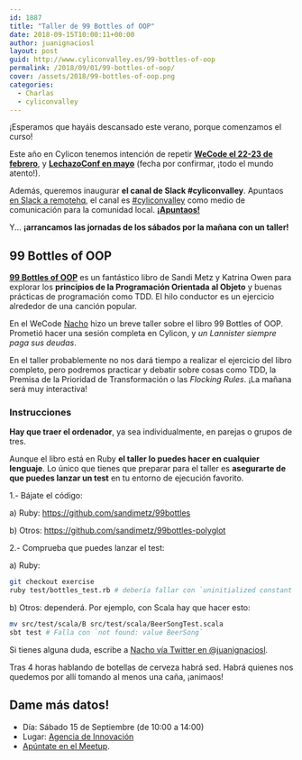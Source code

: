 ```yaml
---
id: 1887
title: "Taller de 99 Bottles of OOP"
date: 2018-09-15T10:00:11+00:00
author: juanignaciosl
layout: post
guid: http://www.cyliconvalley.es/99-bottles-of-oop
permalink: /2018/09/01/99-bottles-of-oop/
cover: /assets/2018/99-bottles-of-oop.png
categories:
  - Charlas
  - cyliconvalley
---
```


¡Esperamos que hayáis descansado este verano, porque comenzamos el curso!

Este año en Cylicon tenemos intención de repetir **[WeCode el 22-23 de
febrero](https://wecodefest.com/)**, y 
**[LechazoConf en mayo](https://lechazoconf.com/)** (fecha por confirmar,
¡todo el mundo atento!).

Además, queremos inaugurar **el canal de Slack #cyliconvalley**. Apuntaos [en Slack a remotehq](https://cyliconvalley.herokuapp.com/), el canal es [#cyliconvalley](https://remotehq.slack.com/messages/CCF7QGREE)
como medio de comunicación para la comunidad local. **[¡Apuntaos!](https://remotehq.slack.com/messages/CCF7QGREE)**

Y... **¡arrancamos las jornadas de los sábados por la mañana con un taller!**

## 99 Bottles of OOP

**[99 Bottles of OOP](https://www.sandimetz.com/99bottles/)** es un fantástico libro
de Sandi Metz y Katrina Owen para explorar los **principios de la Programación Orientada
al Objeto** y buenas prácticas de programación como TDD. El hilo conductor es un
ejercicio alrededor de una canción popular.

En el WeCode [Nacho](https://twitter.com/juanignaciosl) hizo un breve taller sobre el libro 99 Bottles of OOP.
Prometió hacer una sesión completa en Cylicon, y _un Lannister siempre paga sus deudas_.

En el taller probablemente no nos dará tiempo a realizar el ejercicio del libro
completo, pero podremos practicar y debatir sobre cosas como TDD, la Premisa
de la Prioridad de Transformación o las  _Flocking Rules_. ¡La mañana será
muy interactiva!

### Instrucciones

**Hay que traer el ordenador**, ya sea individualmente, en parejas o grupos de tres.

Aunque el libro está en Ruby **el taller lo puedes hacer en cualquier lenguaje**.
Lo único que tienes que preparar para el taller es **asegurarte de que puedes lanzar
un test** en tu entorno de ejecución favorito.

1.- Bájate el código:

  a) Ruby: <https://github.com/sandimetz/99bottles>

  b) Otros: <https://github.com/sandimetz/99bottles-polyglot>

2.- Comprueba que puedes lanzar el test:

  a) Ruby:
```bash
git checkout exercise
ruby test/bottles_test.rb # debería fallar con `uninitialized constant Bottles`
```
  b) Otros: dependerá. Por ejemplo, con Scala hay que hacer esto:
```bash
mv src/test/scala/B src/test/scala/BeerSongTest.scala
sbt test # Falla con `not found: value BeerSong`
```

Si tienes alguna duda, escribe a [Nacho vía Twitter en @juanignaciosl](https://twitter.com/juanignaciosl).


Tras 4 horas hablando de botellas de cerveza habrá sed. Habrá quienes nos quedemos por allí tomando al menos una caña, ¡animaos!

## Dame más datos!

* Día: Sábado 15 de Septiembre (de 10:00 a 14:00)
* Lugar: [Agencia de Innovación](https://www.google.es/maps/place/Agencia+de+Innovaci%C3%B3n/@41.618862,-4.747401,17z/data=!3m1!4b1!4m2!3m1!1s0xd476cde13c9d9df:0xc54421ea5d686678)
* [Apúntate en el Meetup](https://www.meetup.com/es-ES/Cylicon-Valley/events/254297703/).
